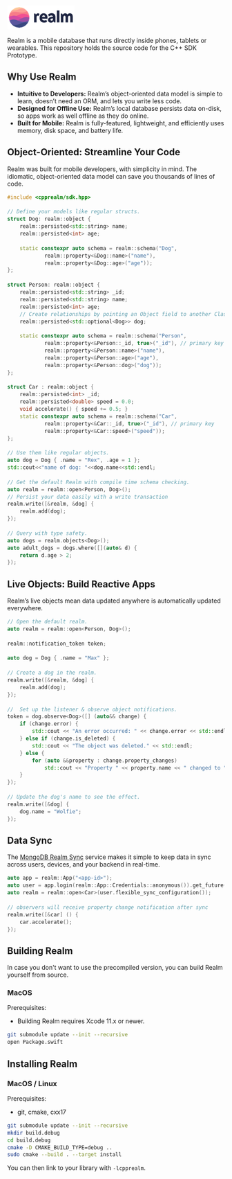 ![Realm](./logo.png)

Realm is a mobile database that runs directly inside phones, tablets or wearables.
This repository holds the source code for the C++ SDK Prototype.

## Why Use Realm

* **Intuitive to Developers:** Realm’s object-oriented data model is simple to learn, doesn’t need an ORM, and lets you write less code.
* **Designed for Offline Use:** Realm’s local database persists data on-disk, so apps work as well offline as they do online.
* **Built for Mobile:** Realm is fully-featured, lightweight, and efficiently uses memory, disk space, and battery life.

## Object-Oriented: Streamline Your Code

Realm was built for mobile developers, with simplicity in mind. The idiomatic, object-oriented data model can save you thousands of lines of code.

```cpp
#include <cpprealm/sdk.hpp>

// Define your models like regular structs.
struct Dog: realm::object {
    realm::persisted<std::string> name;
    realm::persisted<int> age;

    static constexpr auto schema = realm::schema("Dog",
            realm::property<&Dog::name>("name"),
            realm::property<&Dog::age>("age"));
};

struct Person: realm::object {
    realm::persisted<std::string> _id;
    realm::persisted<std::string> name;
    realm::persisted<int> age;
    // Create relationships by pointing an Object field to another Class
    realm::persisted<std::optional<Dog>> dog;

    static constexpr auto schema = realm::schema("Person",
            realm::property<&Person::_id, true>("_id"), // primary key
            realm::property<&Person::name>("name"),
            realm::property<&Person::age>("age"),
            realm::property<&Person::dog>("dog"));
};

struct Car : realm::object {
    realm::persisted<int> _id;
    realm::persisted<double> speed = 0.0;
    void accelerate() { speed += 0.5; }
    static constexpr auto schema = realm::schema("Car",
            realm::property<&Car::_id, true>("_id"), // primary key
            realm::property<&Car::speed>("speed"));
};

// Use them like regular objects.
auto dog = Dog { .name = "Rex", .age = 1 };
std::cout<<"name of dog: "<<dog.name<<std::endl;

// Get the default Realm with compile time schema checking.
auto realm = realm::open<Person, Dog>();
// Persist your data easily with a write transaction
realm.write([&realm, &dog] {
    realm.add(dog);
});

// Query with type safety.
auto dogs = realm.objects<Dog>();
auto adult_dogs = dogs.where([](auto& d) {
    return d.age > 2;
});
```
## Live Objects: Build Reactive Apps
Realm’s live objects mean data updated anywhere is automatically updated everywhere.
```cpp
// Open the default realm.
auto realm = realm::open<Person, Dog>();

realm::notification_token token;

auto dog = Dog { .name = "Max" };

// Create a dog in the realm.
realm.write([&realm, &dog] {
    realm.add(dog);
});

//  Set up the listener & observe object notifications.
token = dog.observe<Dog>([] (auto&& change) {
    if (change.error) {
        std::cout << "An error occurred: " << change.error << std::endl;
    } else if (change.is_deleted) {
        std::cout << "The object was deleted." << std::endl;
    } else {
        for (auto &&property : change.property_changes)
            std::cout << "Property " << property.name << " changed to " << property.new_value << std::endl;
    }
});

// Update the dog's name to see the effect.
realm.write([&dog] {
    dog.name = "Wolfie";
});
```

## Data Sync
The [MongoDB Realm Sync](https://www.mongodb.com/realm/mobile/sync) service makes it simple to keep data in sync across users, devices, and your backend in real-time.
```cpp
auto app = realm::App("<app-id>");
auto user = app.login(realm::App::Credentials::anonymous()).get_future().get();
auto realm = realm::open<Car>(user.flexible_sync_configuration());

// observers will receive property change notification after sync
realm.write([&car] () {
    car.accelerate();
});
```

## Building Realm

In case you don't want to use the precompiled version, you can build Realm yourself from source.

### MacOS

Prerequisites:

* Building Realm requires Xcode 11.x or newer.
```sh
git submodule update --init --recursive
open Package.swift
```

## Installing Realm

### MacOS / Linux

Prerequisites:

* git, cmake, cxx17

```sh
git submodule update --init --recursive
mkdir build.debug
cd build.debug
cmake -D CMAKE_BUILD_TYPE=debug ..
sudo cmake --build . --target install
```

You can then link to your library with `-lcpprealm`.

<img style="width: 0px; height: 0px;" src="https://3eaz4mshcd.execute-api.us-east-1.amazonaws.com/prod?s=https://github.com/realm/realm-cocoa#README.md">
